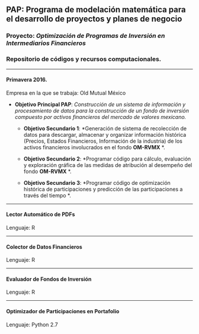 ## PAP: Programa de modelación matemática para el desarrollo de proyectos y planes de negocio 
### Proyecto: *Optimización de Programas de Inversión en Intermediarios Financieros*
### Repositorio de códigos y recursos computacionales.

---
#### Primavera 2016.
Empresa en la que se trabaja: Old Mutual México

- **Objetivo Principal PAP**: *Construcción de un sistema de información y procesamiento de datos para la construcción de un fondo de inversión compuesto por activos financieros del mercado de valores mexicano.*

  - **Objetivo Secundario 1**: *Generación de sistema de recolección de datos para descargar, almacenar y organizar información histórica (Precios, Estados Financieros, Información de la industria) de los activos financieros involucrados en el fondo **OM-RVMX** *.

  - **Objetivo Secundario 2**: *Programar código para cálculo, evaluación y exploración gráfica de las medidas de atribución al desempeño del fondo **OM-RVMX** *.

  - **Objetivo Secundario 3**: *Programar código de optimización histórica de participaciones y predicción de las participaciones a través del tiempo *.


---
#### Lector Automático de PDFs
Lenguaje: R


---
#### Colector de Datos Financieros
Lenguaje: R


---
#### Evaluador de Fondos de Inversión
Lenguaje: R


---
#### Optimizador de Participaciones en Portafolio
Lenguaje: Python 2.7

